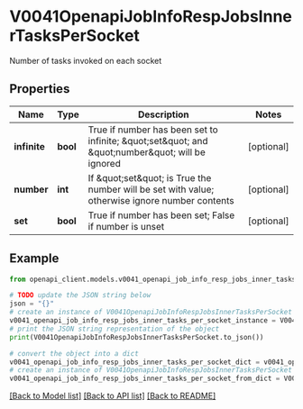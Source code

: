 # V0041OpenapiJobInfoRespJobsInnerTasksPerSocket

Number of tasks invoked on each socket

## Properties

Name | Type | Description | Notes
------------ | ------------- | ------------- | -------------
**infinite** | **bool** | True if number has been set to infinite; \&quot;set\&quot; and \&quot;number\&quot; will be ignored | [optional] 
**number** | **int** | If \&quot;set\&quot; is True the number will be set with value; otherwise ignore number contents | [optional] 
**set** | **bool** | True if number has been set; False if number is unset | [optional] 

## Example

```python
from openapi_client.models.v0041_openapi_job_info_resp_jobs_inner_tasks_per_socket import V0041OpenapiJobInfoRespJobsInnerTasksPerSocket

# TODO update the JSON string below
json = "{}"
# create an instance of V0041OpenapiJobInfoRespJobsInnerTasksPerSocket from a JSON string
v0041_openapi_job_info_resp_jobs_inner_tasks_per_socket_instance = V0041OpenapiJobInfoRespJobsInnerTasksPerSocket.from_json(json)
# print the JSON string representation of the object
print(V0041OpenapiJobInfoRespJobsInnerTasksPerSocket.to_json())

# convert the object into a dict
v0041_openapi_job_info_resp_jobs_inner_tasks_per_socket_dict = v0041_openapi_job_info_resp_jobs_inner_tasks_per_socket_instance.to_dict()
# create an instance of V0041OpenapiJobInfoRespJobsInnerTasksPerSocket from a dict
v0041_openapi_job_info_resp_jobs_inner_tasks_per_socket_from_dict = V0041OpenapiJobInfoRespJobsInnerTasksPerSocket.from_dict(v0041_openapi_job_info_resp_jobs_inner_tasks_per_socket_dict)
```
[[Back to Model list]](../README.md#documentation-for-models) [[Back to API list]](../README.md#documentation-for-api-endpoints) [[Back to README]](../README.md)


